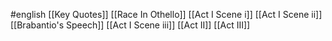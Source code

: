 #english 
[[Key Quotes]]
[[Race In Othello]]
[[Act I Scene i]]
[[Act I Scene ii]]
[[Brabantio's Speech]]
[[Act I Scene iii]]
[[Act II]]
[[Act III]]
